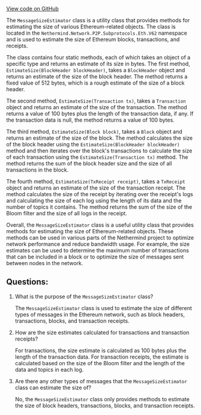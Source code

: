 [View code on GitHub](https://github.com/NethermindEth/nethermind/src/Nethermind/Nethermind.Network/P2P/Subprotocols/Eth/V62/MessageSizeEstimator.cs)

The `MessageSizeEstimator` class is a utility class that provides methods for estimating the size of various Ethereum-related objects. The class is located in the `Nethermind.Network.P2P.Subprotocols.Eth.V62` namespace and is used to estimate the size of Ethereum blocks, transactions, and receipts.

The class contains four static methods, each of which takes an object of a specific type and returns an estimate of its size in bytes. The first method, `EstimateSize(BlockHeader blockHeader)`, takes a `BlockHeader` object and returns an estimate of the size of the block header. The method returns a fixed value of 512 bytes, which is a rough estimate of the size of a block header.

The second method, `EstimateSize(Transaction tx)`, takes a `Transaction` object and returns an estimate of the size of the transaction. The method returns a value of 100 bytes plus the length of the transaction data, if any. If the transaction data is null, the method returns a value of 100 bytes.

The third method, `EstimateSize(Block block)`, takes a `Block` object and returns an estimate of the size of the block. The method calculates the size of the block header using the `EstimateSize(BlockHeader blockHeader)` method and then iterates over the block's transactions to calculate the size of each transaction using the `EstimateSize(Transaction tx)` method. The method returns the sum of the block header size and the size of all transactions in the block.

The fourth method, `EstimateSize(TxReceipt receipt)`, takes a `TxReceipt` object and returns an estimate of the size of the transaction receipt. The method calculates the size of the receipt by iterating over the receipt's logs and calculating the size of each log using the length of its data and the number of topics it contains. The method returns the sum of the size of the Bloom filter and the size of all logs in the receipt.

Overall, the `MessageSizeEstimator` class is a useful utility class that provides methods for estimating the size of Ethereum-related objects. These methods can be used in various parts of the Nethermind project to optimize network performance and reduce bandwidth usage. For example, the size estimates can be used to determine the maximum number of transactions that can be included in a block or to optimize the size of messages sent between nodes in the network.
## Questions: 
 1. What is the purpose of the `MessageSizeEstimator` class?
    
    The `MessageSizeEstimator` class is used to estimate the size of different types of messages in the Ethereum network, such as block headers, transactions, blocks, and transaction receipts.

2. How are the size estimates calculated for transactions and transaction receipts?
    
    For transactions, the size estimate is calculated as 100 bytes plus the length of the transaction data. For transaction receipts, the estimate is calculated based on the size of the Bloom filter and the length of the data and topics in each log.

3. Are there any other types of messages that the `MessageSizeEstimator` class can estimate the size of?
    
    No, the `MessageSizeEstimator` class only provides methods to estimate the size of block headers, transactions, blocks, and transaction receipts.